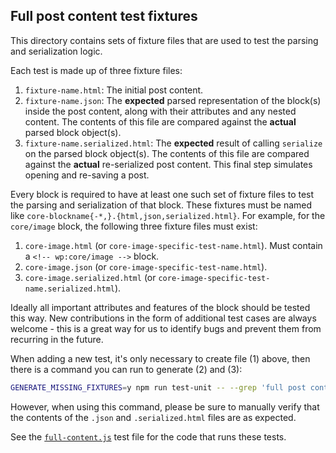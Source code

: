 ## Full post content test fixtures

This directory contains sets of fixture files that are used to test the parsing
and serialization logic.

Each test is made up of three fixture files:

1. `fixture-name.html`: The initial post content.
2. `fixture-name.json`: The **expected** parsed representation of the block(s)
   inside the post content, along with their attributes and any nested content.
   The contents of this file are compared against the **actual** parsed block
   object(s).
3. `fixture-name.serialized.html`: The **expected** result of calling
   `serialize` on the parsed block object(s).  The contents of this file are
   compared against the **actual** re-serialized post content.  This final step
   simulates opening and re-saving a post.

Every block is required to have at least one such set of fixture files to test
the parsing and serialization of that block.  These fixtures must be named like
`core-blockname{-*,}.{html,json,serialized.html}`.  For example, for the
`core/image` block, the following three fixture files must exist:

1. `core-image.html` (or `core-image-specific-test-name.html`).  Must contain a
   `<!-- wp:core/image -->` block.
2. `core-image.json` (or `core-image-specific-test-name.html`).
3. `core-image.serialized.html` (or
   `core-image-specific-test-name.serialized.html`).

Ideally all important attributes and features of the block should be tested
this way.  New contributions in the form of additional test cases are always
welcome - this is a great way for us to identify bugs and prevent them from
recurring in the future.

When adding a new test, it's only necessary to create file (1) above, then
there is a command you can run to generate (2) and (3):

```sh
GENERATE_MISSING_FIXTURES=y npm run test-unit -- --grep 'full post content fixture'
```

However, when using this command, please be sure to manually verify that the
contents of the `.json` and `.serialized.html` files are as expected.

See the
[`full-content.js`](../full-content.js)
test file for the code that runs these tests.
